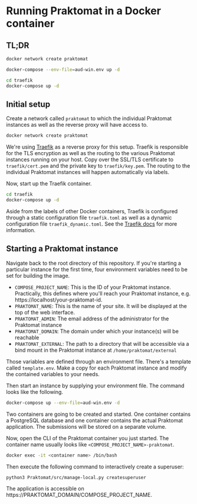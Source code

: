 # Running Praktomat in a Docker container

## TL;DR

```bash
docker network create praktomat

docker-compose --env-file=aud-win.env up -d

cd traefik
docker-compose up -d
```

## Initial setup

Create a network called `praktomat` to which the individual Praktomat instances as well as the reverse proxy will have access to.

```bash
docker network create praktomat
```

We're using [Traefik](https://github.com/traefik/traefik) as a reverse proxy for this setup. Traefik is responsible for the TLS encryption as well as the routing to the various Praktomat instances running on your host. 
Copy over the SSL/TLS certificate to `traefik/cert.pem` and the private key to `traefik/key.pem`. The routing to the individual Praktomat instances will happen automatically via labels.

Now, start up the Traefik container.
```bash
cd traefik
docker-compose up -d
```

Aside from the labels of other Docker containers, Traefik is configured through a static configuration file `traefik.toml` as well as a dynamic configuration file `traefik_dynamic.toml`. See the [Traefik docs](https://doc.traefik.io/traefik/) for more information.

## Starting a Praktomat instance

Navigate back to the root directory of this repository. If you're starting a particular instance for the first time, four environment variables need to be set for building the image.

- `COMPOSE_PROJECT_NAME`: This is the ID of your Praktomat instance. Practically, this defines where you'll reach your Praktomat instance, e.g. https://localhost/your-praktomat-id.
- `PRAKTOMAT_NAME`: This is the name of your site. It will be displayed at the top of the web interface.
- `PRAKTOMAT_ADMIN`: The email address of the administrator for the Praktomat instance
- `PRAKTOMAT_DOMAIN`: The domain under which your instance(s) will be reachable
- `PRAKTOMAT_EXTERNAL`: The path to a directory that will be accessible via a bind mount in the Praktomat instance at `/home/praktomat/external`

Those variables are defined through an environment file. There's a template called `template.env`. Make a copy for each Praktomat instance and modify the contained variables to your needs.

Then start an instance by supplying your environment file. The command looks like the following.

```bash
docker-compose up --env-file=aud-win.env -d
```

Two containers are going to be created and started. One container contains a PostgreSQL database and one container contains the actual Praktomat application. The submissions will be stored on a separate volume.

Now, open the CLI of the Praktomat container you just started. The container name usually looks like `<COMPOSE_PROJECT_NAME>-praktomat`.

```bash
docker exec -it <container name> /bin/bash
```

Then execute the following command to interactively create a superuser:

```bash
python3 Praktomat/src/manage-local.py createsuperuser
```

The application is accessible on https://PRAKTOMAT_DOMAIN/COMPOSE_PROJECT_NAME.
